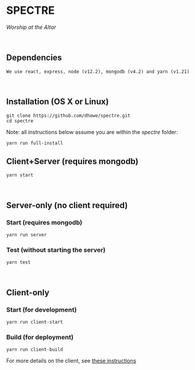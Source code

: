 # SPECTRE
_Worship at the Altar_

<br/>

## Dependencies
```
We use react, express, node (v12.2), mongodb (v4.2) and yarn (v1.21)
```

<br/>

## Installation (OS X or Linux)

```
git clone https://github.com/dhowe/spectre.git 
cd spectre
```

Note: all instructions below assume you are within the _spectre_ folder:

```
yarn run full-install
```


## Client+Server (requires mongodb)

```
yarn start
```

<br/>

## Server-only (no client required)

### Start (requires mongodb)

```
yarn run server
```


### Test (without starting the server)

```
yarn test
```

<br/>

## Client-only

### Start (for development)

```
yarn run client-start
```

### Build (for deployment)

```
yarn run client-build
```

For more details on the client, see [these instructions](client/README.md)
<br>
